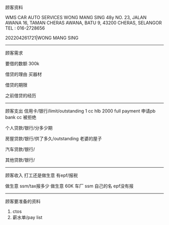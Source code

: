 顾客资料

WMS CAR AUTO SERVICES 
WONG MANG SING 48y NO. 23, JALAN AWANA 16, TAMAN CHERAS AWANA, BATU 9, 43200 CHERAS, SELANGOR TEL : 016-2728656

202204261721|WONG MANG SING

-----------------
顾客需求


要借的数额
300k

借贷的理由
买器材

借贷的期限

之前借贷的经历


--------------
顾客支出
信用卡/银行/limit/outstanding
1 cc hlb 2000 full payment
申请pb bank cc 被拒绝

个人贷款/银行/分多少期

房屋贷款/银行/供了多久/outstanding
老婆的屋子

汽车贷款/银行/

其他贷款/银行/

-----------
顾客收入
打工还是做生意
有epf/报税

做生意 ssm/tax报多少
做生意 60K
车厂
ssm 自己的名
epf没有报

-------
顾客要准备的资料
1. ctos
2. 薪水单/pay list




